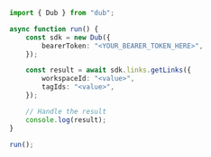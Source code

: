 <!-- Start SDK Example Usage [usage] -->
```typescript
import { Dub } from "dub";

async function run() {
    const sdk = new Dub({
        bearerToken: "<YOUR_BEARER_TOKEN_HERE>",
    });

    const result = await sdk.links.getLinks({
        workspaceId: "<value>",
        tagIds: "<value>",
    });

    // Handle the result
    console.log(result);
}

run();

```
<!-- End SDK Example Usage [usage] -->